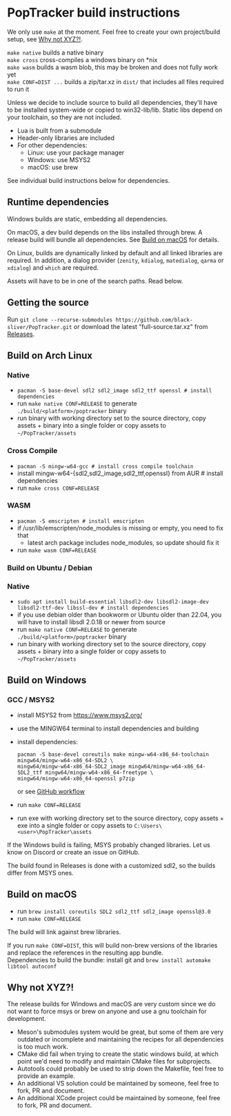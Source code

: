 # PopTracker build instructions

We only use `make` at the moment. Feel free to create your own project/build setup, see [Why not XYZ?!](#why-not-xyz).

`make native` builds a native binary\
`make cross` cross-compiles a windows binary on *nix\
`make wasm` builds a wasm blob, this may be broken and does not fully work yet\
`make CONF=DIST ...` builds a zip/tar.xz in `dist/` that includes all files required to run it

Unless we decide to include source to build all dependencies, they'll have to be installed system-wide or copied to
win32-lib/lib. Static libs depend on your toolchain, so they are not included.

- Lua is built from a submodule
- Header-only libraries are included
- For other dependencies:
    - Linux: use your package manager
    - Windows: use MSYS2
    - macOS: use brew

See individual build instructions below for dependencies.

## Runtime dependencies

Windows builds are static, embedding all dependencies.

On macOS, a dev build depends on the libs installed through brew. A release build will bundle all dependencies.
See [Build on macOS](#build-on-macos) for details.

On Linux, builds are dynamically linked by default and all linked libraries are required.
In addition, a dialog provider (`zenity`, `kdialog`, `matedialog`, `qarma` or `xdialog`) and `which` are required.

Assets will have to be in one of the search paths. Read below.

## Getting the source

Run `git clone --recurse-submodules https://github.com/black-sliver/PopTracker.git`
or download the latest "full-source.tar.xz" from [Releases](https://github.com/black-sliver/PopTracker/releases).

## Build on Arch Linux

### Native
- `pacman -S base-devel sdl2 sdl2_image sdl2_ttf openssl # install dependencies`
- run `make native CONF=RELEASE` to generate `./build/<platform>/poptracker` binary
- run binary with working directory set to the source directory, copy assets + binary into a single folder
  or copy assets to `~/PopTracker/assets`

### Cross Compile
- `pacman -S mingw-w64-gcc # install cross compile toolchain`
- install mingw-w64-{sdl2,sdl2_image,sdl2_ttf,openssl} from AUR # install dependencies
- run `make cross CONF=RELEASE`

### WASM
- `pacman -S emscripten # install emscripten`
- if /usr/lib/emscripten/node_modules is missing or empty, you need to fix that
    - latest arch package includes node_modules, so update should fix it
- run `make wasm CONF=RELEASE`

### Build on Ubuntu / Debian

### Native
- `sudo apt install build-essential libsdl2-dev libsdl2-image-dev libsdl2-ttf-dev libssl-dev # install dependencies`
- if you use debian older than bookworm or Ubuntu older than 22.04,
  you will have to install libsdl 2.0.18 or newer from source
- run `make native CONF=RELEASE` to generate `./build/<platform>/poptracker` binary
- run binary with working directory set to the source directory, copy assets + binary into a single folder
  or copy assets to `~/PopTracker/assets`

## Build on Windows

### GCC / MSYS2
- install MSYS2 from https://www.msys2.org/
- use the MINGW64 terminal to install dependencies and building
- install dependencies:

  ```
  pacman -S base-devel coreutils make mingw-w64-x86_64-toolchain mingw64/mingw-w64-x86_64-SDL2 \
  mingw64/mingw-w64-x86_64-SDL2_image mingw64/mingw-w64-x86_64-SDL2_ttf mingw64/mingw-w64-x86_64-freetype \
  mingw64/mingw-w64-x86_64-openssl p7zip
  ```

  or see [GitHub workflow](https://github.com/black-sliver/PopTracker/blob/master/.github/workflows/binaries.yaml)
- run `make CONF=RELEASE`
- run exe with working directory set to the source directory, copy assets + exe into a single folder
  or copy assets to `C:\Users\<user>\PopTracker\assets`

If the Windows build is failing, MSYS probably changed libraries. Let us know on Discord or create an issue on GitHub.

The build found in Releases is done with a customized sdl2, so the builds differ from MSYS ones.

## Build on macOS

- run `brew install coreutils SDL2 sdl2_ttf sdl2_image openssl@3.0`
- run `make CONF=RELEASE`

The build will link against brew libraries.

If you run `make CONF=DIST`, this will build non-brew versions of the libraries
and replace the references in the resulting app bundle.\
Dependencies to build the bundle: install git and `brew install automake libtool autoconf`

## Why not XYZ?!

The release builds for Windows and macOS are very custom since we do not want to force msys or brew on anyone and use a
gnu toolchain for development.

* Meson's submodules system would be great, but some of them are very outdated or incomplete and maintaining the recipes
  for all dependencies is too much work.
* CMake did fail when trying to create the static windows build, at which point we'd need to modify and maintain CMake
  files for subprojects.
* Autotools could probably be used to strip down the Makefile, feel free to provide an example.
* An additional VS solution could be maintained by someone, feel free to fork, PR and document.
* An additional XCode project could be maintained by someone, feel free to fork, PR and document.
